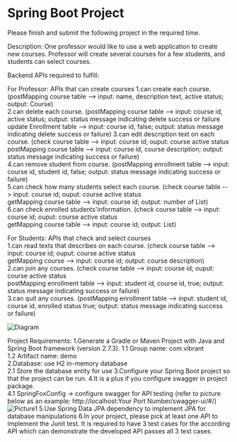 # Spring Boot Project

Please finish and submit the following project in the required time.

Description:
One professor would like to use a web application to create new courses.
Professor will create several courses for a few students, and students can select courses.

Backend APIs required to fulfill:  

For Professor: APIs that can create courses
1.can create each course. (postMapping course table --> input: name, description text, active status; output: Course)  
2.can delete each course. (postMapping course table --> input: course id, active status; output: status message indicating delete success or failure    	                                          update Enrollment table --> input: course id, false; output: status message indicating delete success or failure)
3.can edit description text on each course. (check course table --> input: course id; ouput: course active status  
	                                    postMapping course table --> input: course id, course description; output: status message indicating success or failure)  
4.can remove student from course. (postMapping enrollment table --> input: course id, student id, false; output: status message indicating success or failure)  
5.can check how many students select each course. (check course table --> input: course id; ouput: course active status  
                                                   getMapping course table --> input: course id; output: number of List<Student>)   
6.can check enrolled students'information. (check course table --> input: course id; ouput: course active status  
                                            getMapping course table --> input: course id; output: List<Student>)     

For Students: APIs that check and select courses  
1.can read texts that describes on each course. (check course table --> input: course id; ouput: course active status  
                                                 getMapping course --> input: course id; output: course description)  
2.can join any courses. (check course table --> input: course id; ouput: course active status  
                         postMapping enrollment table --> input: student id, course id, true; output: status message indicating success or failure)   
3.can quit any courses. (postMapping enrollment table --> input: student id, course id, enrolled status true; output: status message indicating success or failure)  

![Diagram](https://user-images.githubusercontent.com/112025981/188248437-efc8a985-6144-4fcb-a3fa-c570f3081f82.svg)

Project Requirements:
1.Generate a Gradle or Maven Project with Java and Spring Boot framework (version 2.7.3).
  1.1 Group name: com.vibrant  
  1.2 Artifact name: demo  
2.Database: use H2 in-memory database  
  2.1 Store the database entity for use
3.Configure your Spring Boot project so that the project can be run.
4.It is a plus if you configure swagger in project package.    
  4.1 SpringFoxConfig → configure swagger for API testing (refer to picture below as an example:   http://localhost:Your Port Number/swagger-ui/#/)  
  ![Picture1](https://user-images.githubusercontent.com/112025981/188246311-e6abaa18-153e-4f18-ad40-e8b182555a23.svg)
5.Use Spring Data JPA dependency to implement JPA for database manipulations 
6.In your project, please pick at least one API to implement the Junit test. It is required to have 3 test cases for the according API which can demonstrate the developed API passes all 3 test cases.

